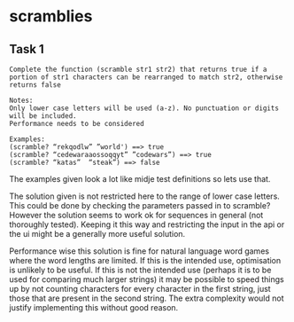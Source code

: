 # scramblies

## Task 1

    Complete the function (scramble str1 str2) that returns true if a portion of str1 characters can be rearranged to match str2, otherwise returns false
    
    Notes:
    Only lower case letters will be used (a-z). No punctuation or digits will be included.
    Performance needs to be considered
    
    Examples:
    (scramble? “rekqodlw” ”world') ==> true
    (scramble? “cedewaraaossoqqyt” ”codewars”) ==> true
    (scramble? “katas”  “steak”) ==> false
    
The examples given look a lot like midje test definitions so lets use that.

The solution given is not restricted here to the range of lower case letters. This could be done by checking the parameters passed in to scramble? However the solution seems to work ok for sequences in general (not thoroughly tested). Keeping it this way and restricting the input in the api or the ui might be a generally more useful solution.

Performance wise this solution is fine for natural language word games where the word lengths are limited. If this is the intended use, optimisation is unlikely to be useful. If this is not the intended use (perhaps it is to be used for comparing much larger strings) it may be possible to speed things up by not counting characters for every character in the first string, just those that are present in the second string. The extra complexity would not justify implementing this without good reason. 
